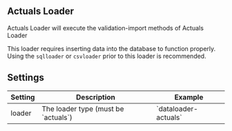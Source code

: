 Actuals Loader
---

Actuals Loader will execute the validation-import methods of Actuals Loader

This loader requires inserting data into the database to function properly. Using the `sqlloader` or `csvloader` prior to this loader is recommended.

Settings
---

<table>
<thead>
   <tr>
      <th>Setting</th>
      <th>Description</th>
      <th>Example</th>
   </tr>
</thead>
<tbody>
   <tr>
      <td>loader</td>
      <td>The loader type (must be `actuals`)</td>
      <td>`dataloader-actuals`</td>
   </tr>
</tbody>
</table>

